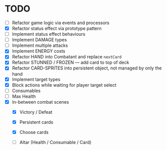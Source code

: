 # TODO

  - [ ] Refactor game logic via events and processors
  - [x] Refactor status effect via prototype pattern
  - [ ] Implement status effect behaviours
  - [ ] Implement DAMAGE types
  - [ ] Implement multiple attacks
  - [x] Implement ENERGY costs
  - [x] Refactor HAND into Combatant and replace `nextCard`
  - [x] Refactor STUNNED / FROZEN — add card to top of deck
  - [x] Refactor CARD-SPRITES into persistent object, not managed by only the hand
  - [x] Implement target types
  - [x] Block actions while waiting for player target select
  - [ ] Consumables
  - [ ] Max Health
  - [x] In-between combat scenes
    - [x] Victory / Defeat
    - [x] Persistent cards
    - [x] Choose cards
    - [ ] Altar (Health / Consumable / Card)
    